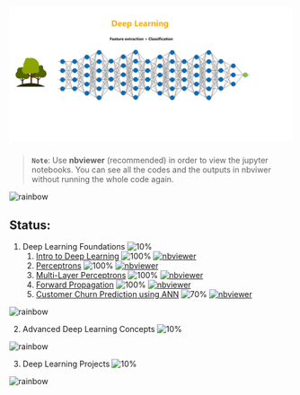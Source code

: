 # ![Deep Learning](data/animations/DL-01.gif)

> **`Note`**: Use **nbviewer** (recommended) in order to view the jupyter notebooks. You can see all the codes and the outputs in nbviwer without running the whole code again.

![rainbow](https://github.com/ancilcleetus/My-Learning-Journey/assets/25684256/839c3524-2a1d-4779-85a0-83c562e1e5e5)

## Status:

1. Deep Learning Foundations ![10%](https://progress-bar.dev/10)
    1. [Intro to Deep Learning](DL_01_Intro.ipynb) ![100%](https://progress-bar.dev/100) [![nbviewer](https://img.shields.io/badge/render-nbviewer-orange)](https://nbviewer.org/github/ancilcleetus/My-Learning-Journey/blob/main/Deep-Learning/DL_01_Intro.ipynb)
    2. [Perceptrons](DL_02_Perceptrons.ipynb) ![100%](https://progress-bar.dev/100) [![nbviewer](https://img.shields.io/badge/render-nbviewer-orange)](https://nbviewer.org/github/ancilcleetus/My-Learning-Journey/blob/main/Deep-Learning/DL_02_Perceptrons.ipynb)
    3. [Multi-Layer Perceptrons](DL_03_Multi_Layer_Perceptrons.ipynb) ![100%](https://progress-bar.dev/100) [![nbviewer](https://img.shields.io/badge/render-nbviewer-orange)](https://nbviewer.org/github/ancilcleetus/My-Learning-Journey/blob/main/Deep-Learning/DL_03_Multi_Layer_Perceptrons.ipynb)
    4. [Forward Propagation](DL_04_Forward_Propagation.ipynb) ![100%](https://progress-bar.dev/100) [![nbviewer](https://img.shields.io/badge/render-nbviewer-orange)](https://nbviewer.org/github/ancilcleetus/My-Learning-Journey/blob/main/Deep-Learning/DL_04_Forward_Propagation.ipynb)
    5. [Customer Churn Prediction using ANN](DL_05_Customer_Churn_Prediction_using_ANN.ipynb) ![70%](https://progress-bar.dev/70) [![nbviewer](https://img.shields.io/badge/render-nbviewer-orange)](https://nbviewer.org/github/ancilcleetus/My-Learning-Journey/blob/main/Deep-Learning/DL_05_Customer_Churn_Prediction_using_ANN.ipynb)

![rainbow](https://github.com/ancilcleetus/My-Learning-Journey/assets/25684256/839c3524-2a1d-4779-85a0-83c562e1e5e5)

2. Advanced Deep Learning Concepts ![10%](https://progress-bar.dev/10)

![rainbow](https://github.com/ancilcleetus/My-Learning-Journey/assets/25684256/839c3524-2a1d-4779-85a0-83c562e1e5e5)

3. Deep Learning Projects ![10%](https://progress-bar.dev/10)

![rainbow](https://github.com/ancilcleetus/My-Learning-Journey/assets/25684256/839c3524-2a1d-4779-85a0-83c562e1e5e5)
